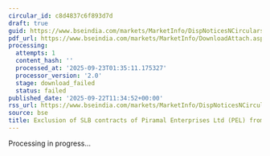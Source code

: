 ```yaml
---
circular_id: c8d4837c6f893d7d
draft: true
guid: https://www.bseindia.com/markets/MarketInfo/DispNoticesNCirculars.aspx?Noticeid={080B417E-97E1-4512-BD41-5E0F1E7623DB}&noticeno=20250922-12&dt=09/22/2025&icount=12&totcount=58&flag=0
pdf_url: https://www.bseindia.com/markets/MarketInfo/DownloadAttach.aspx?id=20250922-12&attachedId=
processing:
  attempts: 1
  content_hash: ''
  processed_at: '2025-09-23T01:35:11.175327'
  processor_version: '2.0'
  stage: download_failed
  status: failed
published_date: '2025-09-22T11:34:52+00:00'
rss_url: https://www.bseindia.com/markets/MarketInfo/DispNoticesNCirculars.aspx?Noticeid={080B417E-97E1-4512-BD41-5E0F1E7623DB}&noticeno=20250922-12&dt=09/22/2025&icount=12&totcount=58&flag=0
source: bse
title: Exclusion of SLB contracts of Piramal Enterprises Ltd (PEL) from SLB Segment
---
```


Processing in progress...